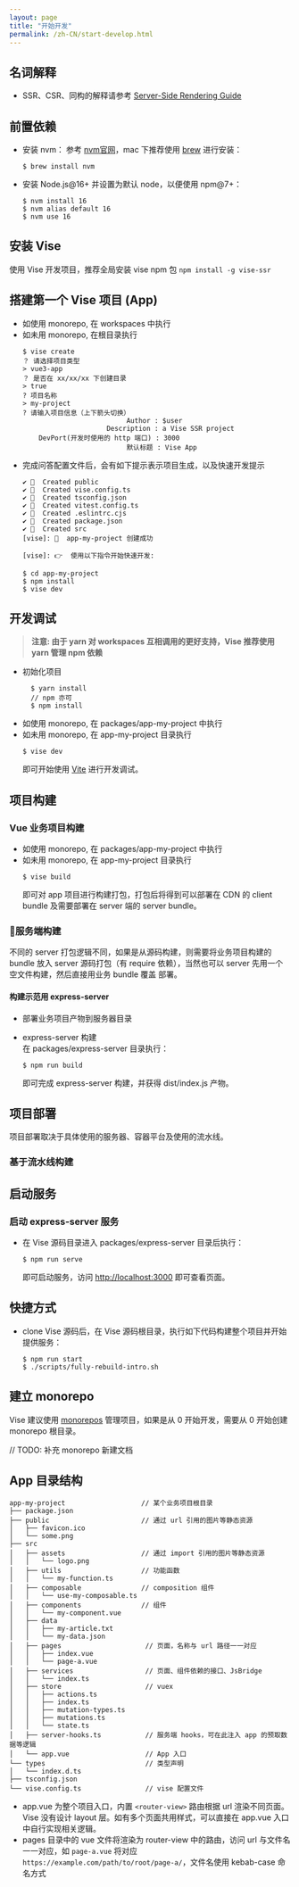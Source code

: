 ```yaml
---
layout: page
title: "开始开发"
permalink: /zh-CN/start-develop.html
---
```

## 名词解释
- SSR、CSR、同构的解释请参考 [Server-Side Rendering Guide
](https://vuejs.org/guide/scaling-up/ssr.html)

## 前置依赖
- 安装 nvm： 参考 [nvm官网](https://github.com/nvm-sh/nvm)，mac 下推荐使用 [brew](https://brew.sh/) 进行安装：
  ```shell
  $ brew install nvm
  ```
- 安装 Node.js@16+ 并设置为默认 node，以便使用 npm@7+：
  ```shell
  $ nvm install 16
  $ nvm alias default 16
  $ nvm use 16
  ```
## 安装 Vise
使用 Vise 开发项目，推荐全局安装 vise npm 包
`npm install -g vise-ssr`

## 搭建第一个 Vise 项目 (App)
- 如使用 monorepo, 在 workspaces 中执行 
- 如未用 monorepo, 在根目录执行
  ```shell
  $ vise create
  ？ 请选择项目类型
  > vue3-app
  ？ 是否在 xx/xx/xx 下创建目录
  > true
  ? 项目名称
  > my-project
  ? 请输入项目信息（上下箭头切换） 
                            Author : $user
                       Description : a Vise SSR project
      DevPort(开发时使用的 http 端口) : 3000
                            默认标题 : Vise App
  ```
- 完成问答配置文件后，会有如下提示表示项目生成，以及快速开发提示
  ```shell
  ✔ 📄  Created public
  ✔ 📄  Created vise.config.ts
  ✔ 📄  Created tsconfig.json  
  ✔ 📄  Created vitest.config.ts
  ✔ 📄  Created .eslintrc.cjs
  ✔ 📄  Created package.json
  ✔ 📄  Created src  
  [vise]: 🎉  app-my-project 创建成功   

  [vise]: 👉  使用以下指令开始快速开发:

  $ cd app-my-project
  $ npm install
  $ vise dev          
  ```

## 开发调试
>__注意: 由于 yarn 对 workspaces 互相调用的更好支持，Vise 推荐使用 yarn 管理 npm 依赖__
- 初始化项目
  ```shell
    $ yarn install 
    // npm 亦可
    $ npm install 
  ```
- 如使用 monorepo, 在 packages/app-my-project 中执行 
- 如未用 monorepo, 在 app-my-project 目录执行 
  ```shell
  $ vise dev
  ```
  即可开始使用 [Vite][vite] 进行开发调试。

## 项目构建
### Vue 业务项目构建
- 如使用 monorepo, 在 packages/app-my-project 中执行 
- 如未用 monorepo, 在 app-my-project 目录执行 
  ```shell
  $ vise build
  ```
  即可对 app 项目进行构建打包，打包后将得到可以部署在 CDN 的 client bundle 及需要部署在 server 端的 server bundle。
### 服务端构建
不同的 server 打包逻辑不同，如果是从源码构建，则需要将业务项目构建的 bundle 放入 server 源码打包（有 require 依赖），当然也可以 server 先用一个空文件构建，然后直接用业务 bundle 覆盖 部署。

#### 构建示范用 express-server  
- 部署业务项目产物到服务器目录  

- express-server 构建  
  在 packages/express-server 目录执行：
  ```shell
  $ npm run build
  ```
  即可完成 express-server 构建，并获得 dist/index.js 产物。

## 项目部署
项目部署取决于具体使用的服务器、容器平台及使用的流水线。
### 基于流水线构建
## 启动服务
### 启动 express-server 服务
- 在 Vise 源码目录进入 packages/express-server 目录后执行：
  ```shell
  $ npm run serve
  ```
  即可启动服务，访问 [http://localhost:3000](http://localhost:3000) 即可查看页面。

## 快捷方式
- clone Vise 源码后，在 Vise 源码根目录，执行如下代码构建整个项目并开始提供服务：
  ```shell
  $ npm run start
  $ ./scripts/fully-rebuild-intro.sh
  ```

## 建立 monorepo
Vise 建议使用 [monorepos](https://en.wikipedia.org/wiki/Monorepo) 管理项目，如果是从 0 开始开发，需要从 0 开始创建 monorepo 根目录。

// TODO: 补充 monorepo 新建文档

## App 目录结构
```shell
app-my-project                   // 某个业务项目根目录
├── package.json
├── public                       // 通过 url 引用的图片等静态资源
│   ├── favicon.ico
│   └── some.png
├── src
│   ├── assets                   // 通过 import 引用的图片等静态资源
│   │   └── logo.png
│   ├── utils                    // 功能函数
│   │   └── my-function.ts
│   ├── composable               // composition 组件
│   │   └── use-my-composable.ts
│   ├── components               // 组件
│   │   └── my-component.vue
│   ├── data
│   │   ├── my-article.txt
│   │   └── my-data.json
│   ├── pages                     // 页面，名称与 url 路径一一对应
│   │   ├── index.vue
│   │   └── page-a.vue
│   ├── services                  // 页面、组件依赖的接口、JsBridge
│   │   └── index.ts
│   ├── store                     // vuex
│   │   ├── actions.ts
│   │   ├── index.ts
│   │   ├── mutation-types.ts
│   │   ├── mutations.ts
│   │   └── state.ts
│   ├── server-hooks.ts           // 服务端 hooks，可在此注入 app 的预取数据等逻辑
│   └── app.vue                   // App 入口
└── types                         // 类型声明
│   └── index.d.ts
├── tsconfig.json
└── vise.config.ts                // vise 配置文件

```
- app.vue 为整个项目入口，内置 `<router-view>` 路由根据 url 渲染不同页面。Vise 没有设计 layout 层。如有多个页面共用样式，可以直接在 app.vue 入口中自行实现相关逻辑。
- pages 目录中的 vue 文件将渲染为 router-view 中的路由，访问 url 与文件名一一对应，如 `page-a.vue` 将对应 `https://example.com/path/to/root/page-a/`，文件名使用 kebab-case 命名方式

[vite]: <https://vitejs.dev/>
